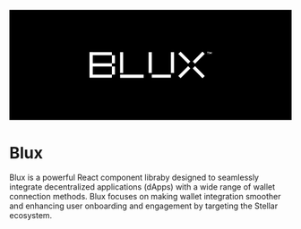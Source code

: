 ![blux_concept](blux_concept.png)
# Blux
Blux is a powerful React component libraby designed to seamlessly integrate decentralized applications (dApps) with a wide range of wallet connection methods. Blux focuses on making wallet integration smoother and enhancing user onboarding and engagement by targeting the Stellar ecosystem.
